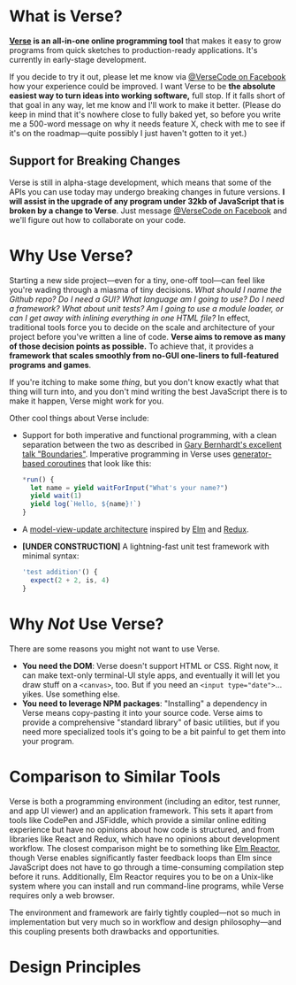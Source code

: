 # What is Verse?

**[Verse](https://verse.js.org) is an all-in-one online
programming tool** that
makes it easy to grow programs from quick sketches to
production-ready applications. It's currently in early-stage
development.

If you decide to try it out, please let me know via
[@VerseCode on Facebook](https://www.facebook.com/VerseCode/)
how your experience could be improved. I want Verse to
be **the absolute easiest way to turn ideas into working
software,** full stop. If it falls short of that goal in any
way, let me know and I'll work to make it better. (Please do
keep in mind that it's nowhere close to fully baked yet, so
before you write me a 500-word message on why it needs
feature X, check with me to see if it's on the roadmap—quite
possibly I just haven't gotten to it yet.)

## Support for Breaking Changes

Verse is still in alpha-stage development, which means that
some of the APIs you can use today may undergo breaking
changes in future versions. **I will assist in the upgrade
of any program under 32kb of JavaScript that is broken by a
change to Verse**. Just message
[@VerseCode on Facebook](https://www.facebook.com/VerseCode/)
and we'll figure out how to collaborate on your code.

# Why Use Verse?

Starting a new side project—even for a tiny, one-off tool—can
feel like you're wading through a miasma of tiny decisions.
*What should I name the Github repo? Do I need a GUI? What language am I going to use?
Do I need a framework? What about unit tests? Am I
going to use a module loader, or can I get away with
inlining everything in one HTML file?*
In effect, traditional tools force you to decide on the
scale and architecture of your project before you've written
a line of code. **Verse aims to remove as many of those
decision points as possible.** To achieve that, it provides
a **framework that scales smoothly from
no-GUI one-liners to full-featured programs and games**.

If you're itching to make some *thing*,
but you don't know exactly what that thing will turn into, and
you don't mind writing the best JavaScript there is to make
it happen, Verse might work for you.

Other cool things about Verse include:

- Support for both imperative and functional programming,
  with a clean separation between the two as described in
  [Gary Bernhardt's excellent talk "Boundaries"](https://www.destroyallsoftware.com/talks/boundaries).
  Imperative programming in Verse uses [generator-based coroutines](https://www.wptutor.io/web/js/generators-coroutines-async-javascript)
  that look like this:

  ```javascript
  *run() {
    let name = yield waitForInput("What's your name?")
    yield wait(1)
    yield log(`Hello, ${name}!`)
  }
  ```

- A [model-view-update architecture](https://guide.elm-lang.org/architecture/)
  inspired by [Elm](http://elm-lang.org/) and [Redux](https://redux.js.org/).
- **[UNDER CONSTRUCTION]** A lightning-fast unit test
  framework with minimal syntax:

  ```javascript
  'test addition'() {
    expect(2 + 2, is, 4)
  }
  ```

# Why *Not* Use Verse?

There are some reasons you might not want to use Verse.

- **You need the DOM**: Verse doesn't support HTML or CSS.
  Right now, it can make text-only terminal-UI style apps,
  and eventually it will let you draw stuff on a `<canvas>`,
  too. But if you need an `<input type="date">`... yikes.
  Use something else.
- **You need to leverage NPM packages**: "Installing" a
  dependency in Verse means copy-pasting it into your
  source code. Verse aims to provide a comprehensive
  "standard library"
  of basic utilities, but if you need more specialized tools
  it's going to be a bit painful to get them into your
  program.

# Comparison to Similar Tools

Verse is both a programming environment (including an editor,
test runner, and app UI viewer) and an application
framework. This sets it apart from tools like CodePen and
JSFiddle, which provide a similar online editing experience
but have no opinions about how code is structured, and from
libraries like React and Redux, which have no opinions about
development workflow. The closest comparison might be to
something like [Elm Reactor](https://github.com/elm-lang/elm-reactor),
though Verse enables significantly faster feedback loops
than Elm since JavaScript does not have to go through a
time-consuming compilation step before it runs. Additionally,
Elm Reactor requires you to be on a Unix-like system where
you can install and run command-line programs, while Verse
requires only a web browser.

The environment and framework are fairly tightly
coupled—not so much in implementation but very much so in
workflow and design philosophy—and this coupling presents
both drawbacks and opportunities.

# Design Principles
